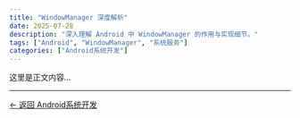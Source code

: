 ```yaml
---
title: "WindowManager 深度解析"
date: 2025-07-28
description: "深入理解 Android 中 WindowManager 的作用与实现细节。"
tags: ["Android", "WindowManager", "系统服务"]
categories: ["Android系统开发"]
---
```


这里是正文内容...

---

[← 返回 Android系统开发](/android-dev/)